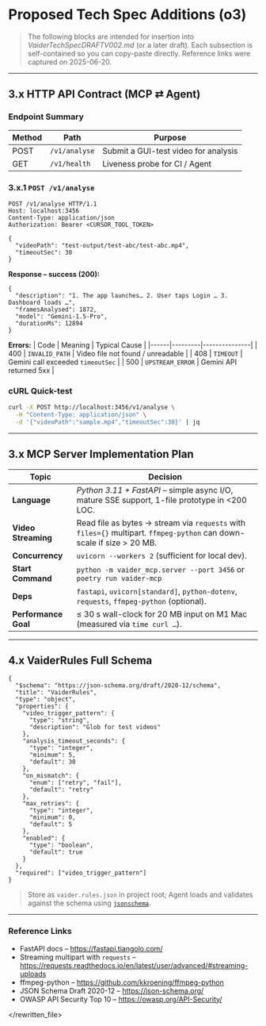 # Proposed Tech Spec Additions (o3)

> The following blocks are intended for insertion into *VaiderTechSpecDRAFTV002.md* (or a later draft).  Each subsection is self-contained so you can copy-paste directly.  Reference links were captured on 2025-06-20.

---

## 3.x HTTP API Contract (MCP ⇄ Agent)

### Endpoint Summary

| Method | Path | Purpose |
|--------|------|---------|
| POST   | `/v1/analyse` | Submit a GUI-test video for analysis |
| GET    | `/v1/health`  | Liveness probe for CI / Agent |

### 3.x.1 `POST /v1/analyse`

```http
POST /v1/analyse HTTP/1.1
Host: localhost:3456
Content-Type: application/json
Authorization: Bearer <CURSOR_TOOL_TOKEN>

{
  "videoPath": "test-output/test-abc/test-abc.mp4",
  "timeoutSec": 30
}
```

**Response – success (200):**
```jsonc
{
  "description": "1. The app launches… 2. User taps Login … 3. Dashboard loads …",
  "framesAnalysed": 1872,
  "model": "Gemini-1.5-Pro",
  "durationMs": 12894
}
```

**Errors:**
| Code | Meaning | Typical Cause |
|------|---------|---------------|
| 400  | `INVALID_PATH` | Video file not found / unreadable |
| 408  | `TIMEOUT` | Gemini call exceeded `timeoutSec` |
| 500  | `UPSTREAM_ERROR` | Gemini API returned 5xx |

### cURL Quick-test
```bash
curl -X POST http://localhost:3456/v1/analyse \
  -H "Content-Type: application/json" \
  -d '{"videoPath":"sample.mp4","timeoutSec":30}' | jq
```

---

## 3.x MCP Server Implementation Plan

| Topic | Decision |
|-------|----------|
| **Language** | *Python 3.11 + FastAPI* – simple async I/O, mature SSE support, 1-file prototype in <200 LOC.|
| **Video Streaming** | Read file as bytes → stream via `requests` with `files={}` multipart.  `ffmpeg-python` can down-scale if size > 20 MB. |
| **Concurrency** | `uvicorn --workers 2`  (sufficient for local dev). |
| **Start Command** | `python -m vaider_mcp.server --port 3456` or `poetry run vaider-mcp` |
| **Deps** | `fastapi`, `uvicorn[standard]`, `python-dotenv`, `requests`, `ffmpeg-python` (optional). |
| **Performance Goal** | ≤ 30 s wall-clock for 20 MB input on M1 Mac (measured via `time curl …`). |

---

## 4.x VaiderRules Full Schema

```jsonc
{
  "$schema": "https://json-schema.org/draft/2020-12/schema",
  "title": "VaiderRules",
  "type": "object",
  "properties": {
    "video_trigger_pattern": {
      "type": "string",
      "description": "Glob for test videos"
    },
    "analysis_timeout_seconds": {
      "type": "integer",
      "minimum": 5,
      "default": 30
    },
    "on_mismatch": {
      "enum": ["retry", "fail"],
      "default": "retry"
    },
    "max_retries": {
      "type": "integer",
      "minimum": 0,
      "default": 5
    },
    "enabled": {
      "type": "boolean",
      "default": true
    }
  },
  "required": ["video_trigger_pattern"]
}
```

> Store as `vaider.rules.json` in project root; Agent loads and validates against the schema using [`jsonschema`](https://pypi.org/project/jsonschema/).

---

### Reference Links

* FastAPI docs – <https://fastapi.tiangolo.com/>  
* Streaming multipart with `requests` – <https://requests.readthedocs.io/en/latest/user/advanced/#streaming-uploads>  
* ffmpeg-python – <https://github.com/kkroening/ffmpeg-python>  
* JSON Schema Draft 2020-12 – <https://json-schema.org/>  
* OWASP API Security Top 10 – <https://owasp.org/API-Security/>  

</rewritten_file> 